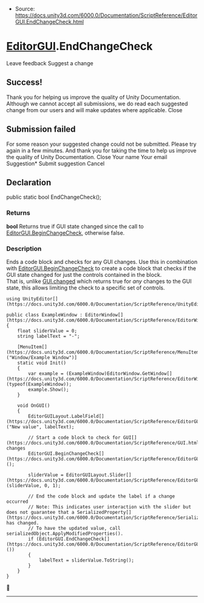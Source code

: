 * Source: https://docs.unity3d.com/6000.0/Documentation/ScriptReference/EditorGUI.EndChangeCheck.html

#  [EditorGUI](https://docs.unity3d.com/6000.0/Documentation/ScriptReference/EditorGUI.html).EndChangeCheck
Leave feedback
Suggest a change
## Success!
Thank you for helping us improve the quality of Unity Documentation. Although we cannot accept all submissions, we do read each suggested change from our users and will make updates where applicable.
Close
## Submission failed
For some reason your suggested change could not be submitted. Please <a>try again</a> in a few minutes. And thank you for taking the time to help us improve the quality of Unity Documentation.
Close
Your name Your email Suggestion* Submit suggestion
Cancel
## Declaration
public static bool EndChangeCheck(); 
### Returns
**bool** Returns true if GUI state changed since the call to [EditorGUI.BeginChangeCheck](https://docs.unity3d.com/6000.0/Documentation/ScriptReference/EditorGUI.BeginChangeCheck.html), otherwise false. 
### Description
Ends a code block and checks for any GUI changes.
Use this in combination with [EditorGUI.BeginChangeCheck](https://docs.unity3d.com/6000.0/Documentation/ScriptReference/EditorGUI.BeginChangeCheck.html) to create a code block that checks if the GUI state changed for just the controls contained in the block.  
That is, unlike [GUI.changed](https://docs.unity3d.com/6000.0/Documentation/ScriptReference/GUI-changed.html) which returns true for _any_ changes to the GUI state, this allows limiting the check to a specific set of controls. 
```
using UnityEditor[](https://docs.unity3d.com/6000.0/Documentation/ScriptReference/UnityEditor.html);  
  
public class ExampleWindow : EditorWindow[](https://docs.unity3d.com/6000.0/Documentation/ScriptReference/EditorWindow.html)
{
    float sliderValue = 0;
    string labelText = "-";  
  
    [MenuItem[](https://docs.unity3d.com/6000.0/Documentation/ScriptReference/MenuItem.html)("Window/Example Window")]
    static void Init()
    {
        var example = (ExampleWindow)EditorWindow.GetWindow[](https://docs.unity3d.com/6000.0/Documentation/ScriptReference/EditorWindow.GetWindow.html)(typeof(ExampleWindow));
        example.Show();
    }  
  
    void OnGUI()
    {
        EditorGUILayout.LabelField[](https://docs.unity3d.com/6000.0/Documentation/ScriptReference/EditorGUILayout.LabelField.html)("New value", labelText);  
  
        // Start a code block to check for GUI[](https://docs.unity3d.com/6000.0/Documentation/ScriptReference/GUI.html) changes
        EditorGUI.BeginChangeCheck[](https://docs.unity3d.com/6000.0/Documentation/ScriptReference/EditorGUI.BeginChangeCheck.html)();  
  
        sliderValue = EditorGUILayout.Slider[](https://docs.unity3d.com/6000.0/Documentation/ScriptReference/EditorGUILayout.Slider.html)(sliderValue, 0, 1);  
  
        // End the code block and update the label if a change occurred
        // Note: This indicates user interaction with the slider but does not guarantee that a SerializedProperty[](https://docs.unity3d.com/6000.0/Documentation/ScriptReference/SerializedProperty.html) has changed.
        // To have the updated value, call serializedObject.ApplyModifiedProperties().
        if (EditorGUI.EndChangeCheck[](https://docs.unity3d.com/6000.0/Documentation/ScriptReference/EditorGUI.EndChangeCheck.html)())
        {
            labelText = sliderValue.ToString();
        }
    }
}

```

* * *
